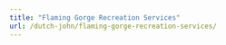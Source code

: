 ```yaml
---
title: "Flaming Gorge Recreation Services"
url: /dutch-john/flaming-gorge-recreation-services/
---
```


